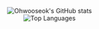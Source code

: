<div align=center>
  <img src="https://github-readme-stats.vercel.app/api?username=Ohwooseok&show_icons=true&theme=tokyonight" alt="Ohwooseok's GitHub stats">
</div>

<div align=center>
  <img src="https://github-readme-stats.vercel.app/api/top-langs/?username=Ohwooseok&layout=compact&theme=tokyonight" alt="Top Languages">
</div>
